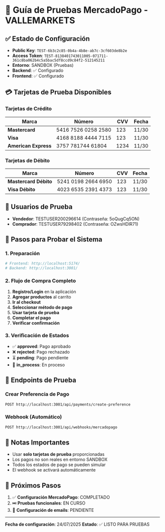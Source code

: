 # 🧪 Guía de Pruebas MercadoPago - VALLEMARKETS

## ✅ Estado de Configuración
- **Public Key**: `TEST-6b3c2c85-0b4a-4b8e-ab7c-3cf603de8b2e`
- **Access Token**: `TEST-8138401743011005-071711-361c8ba062b4c5a5bac5df8ccd9c84f2-512145211`
- **Entorno**: SANDBOX (Pruebas)
- **Backend**: ✅ Configurado
- **Frontend**: ✅ Configurado

## 💳 Tarjetas de Prueba Disponibles

### Tarjetas de Crédito
| Marca | Número | CVV | Fecha |
|-------|--------|-----|-------|
| **Mastercard** | 5416 7526 0258 2580 | 123 | 11/30 |
| **Visa** | 4168 8188 4444 7115 | 123 | 11/30 |
| **American Express** | 3757 781744 61804 | 1234 | 11/30 |

### Tarjetas de Débito
| Marca | Número | CVV | Fecha |
|-------|--------|-----|-------|
| **Mastercard Débito** | 5241 0198 2664 6950 | 123 | 11/30 |
| **Visa Débito** | 4023 6535 2391 4373 | 123 | 11/30 |

## 👤 Usuarios de Prueba
- **Vendedor**: TESTUSER200296614 (Contraseña: 5oQugCq5ON)
- **Comprador**: TESTUSER79298402 (Contraseña: OZwsHDlR71)

## 🔬 Pasos para Probar el Sistema

### 1. Preparación
```bash
# Frontend: http://localhost:5174/
# Backend: http://localhost:3001/
```

### 2. Flujo de Compra Completo
1. **Registro/Login** en la aplicación
2. **Agregar productos** al carrito
3. **Ir al checkout**
4. **Seleccionar método de pago**
5. **Usar tarjeta de prueba**
6. **Completar el pago**
7. **Verificar confirmación**

### 3. Verificación de Estados
- ✅ **approved**: Pago aprobado
- ❌ **rejected**: Pago rechazado
- ⏳ **pending**: Pago pendiente
- 🔄 **in_process**: En proceso

## 🚀 Endpoints de Prueba

### Crear Preferencia de Pago
```bash
POST http://localhost:3001/api/payments/create-preference
```

### Webhook (Automático)
```bash
POST http://localhost:3001/api/webhooks/mercadopago
```

## 📝 Notas Importantes
- Usar **solo tarjetas de prueba** proporcionadas
- Los pagos no son reales en entorno SANDBOX
- Todos los estados de pago se pueden simular
- El webhook se activará automáticamente

## 🎯 Próximos Pasos
1. ✅ **Configuración MercadoPago**: COMPLETADO
2. ⏭️ **Pruebas funcionales**: EN CURSO
3. 📧 **Configuración de emails**: PENDIENTE

---
**Fecha de configuración**: 24/07/2025
**Estado**: ✅ LISTO PARA PRUEBAS
